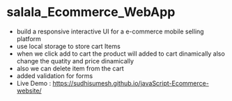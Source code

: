 # salala_Ecommerce_WebApp

* build a responsive interactive UI for a e-commerce mobile selling platform
* use local storage to store cart Items
* when we click add to cart the product will added to cart dinamically also change the quatity and price dinamically
* also we can delete item from the cart
* added validation for forms 
* Live Demo : https://sudhisumesh.github.io/javaScript-Ecommerce-website/
